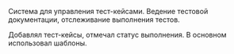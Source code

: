 Система для управления тест-кейсами. Ведение тестовой документации, отслеживание выполнения тестов.  

Добавлял тест-кейсы, отмечал статус выполнения. В основном использовал шаблоны.